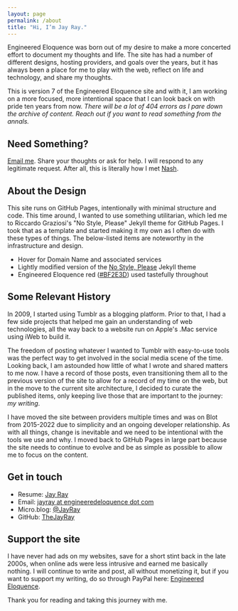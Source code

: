 ```yaml
---
layout: page
permalink: /about
title: "Hi, I’m Jay Ray."
---
```


Engineered Eloquence was born out of my desire to make a more concerted effort to document my thoughts and life. The site has had a number of different designs, hosting providers, and goals over the years, but it has always been a place for me to play with the web, reflect on life and technology, and share my thoughts.

This is version 7 of the Engineered Eloquence site and with it, I am working on a more focused, more intentional space that I can look back on with pride ten years from now. *There will be a lot of 404 errors as I pare down the archive of content. Reach out if you want to read something from the annals.*

## Need Something?

<a href="mailto:jayray@engineeredeloquence.com">Email me</a>. Share your thoughts or ask for help. I will respond to any legitimate request. After all, this is literally how I met [Nash](https://nashp.com).

## About the Design

This site runs on GitHub Pages, intentionally with minimal structure and code. This time around, I wanted to use something utilitarian, which led me to Riccardo Graziosi's "No Style, Please" Jekyll theme for GitHub Pages. I took that as a template and started making it my own as I often do with these types of things. The below-listed items are noteworthy in the infrastructure and design.

+ Hover for Domain Name and associated services
+ Lightly modified version of the [No Style, Please](https://github.com/riggraz/no-style-please) Jekyll theme
+ Engineered Eloquence red ([#BF2E3D](https://www.colorhexa.com/bf2e3d)) used tastefully throughout

## Some Relevant History

In 2009, I started using Tumblr as a blogging platform. Prior to that, I had a few side projects that helped me gain an understanding of web technologies, all the way back to a website run on Apple's .Mac service using iWeb to build it. 

The freedom of posting whatever I wanted to Tumblr with easy-to-use tools was the perfect way to get involved in the social media scene of the time. Looking back, I am astounded how little of what I wrote and shared matters to me now. I have a record of those posts, even transitioning them all to the previous version of the site to allow for a record of my time on the web, but in the move to the current site architecture, I decided to curate the published items, only keeping live those that are important to the journey: *my writing*.

I have moved the site between providers multiple times and was on Blot from 2015-2022 due to simplicity and an ongoing developer relationship. As with all things, change is inevitable and we need to be intentional with the tools we use and why. I moved back to GitHub Pages in large part because the site needs to continue to evolve and be as simple as possible to allow me to focus on the content.

## Get in touch

+ Resume: [Jay Ray](/jayray)
+ Email: <a href="mailto:jayray@engineeredeloquence.com">jayray at engineeredeloquence dot com</a>
+ Micro.blog: [@JayRay](https://micro.blog/jayray)
+ GitHub: <a href="https://github.com/thejayray/">TheJayRay</a>

## Support the site

I have never had ads on my websites, save for a short stint back in the late 2000s, when online ads were less intrusive and earned me basically nothing. I will continue to write and post, all without monetizing it, but if you want to support my writing, do so through PayPal here: <a href="https://paypal.me/engineeredeloquence">Engineered Eloquence</a>.

Thank you for reading and taking this journey with me.